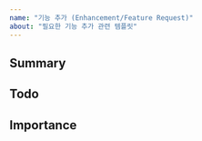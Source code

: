 ```yaml
---
name: "기능 추가 (Enhancement/Feature Request)"
about: "필요한 기능 추가 관련 템플릿"
---
```



## Summary
<!-- 발전이나 기능 추가에 대한 대략적인 설명을 해 주세요 -->

## Todo
<!-- 해당 기능을 완성하기 위해 필요한 하위 task list가 있으면 남겨주세요
     이 때, 체크박스로 작성해주시면 더 좋습니다 -->

## Importance
<!-- 요청 사항의 시급성에 대해 알려주세요 -->
